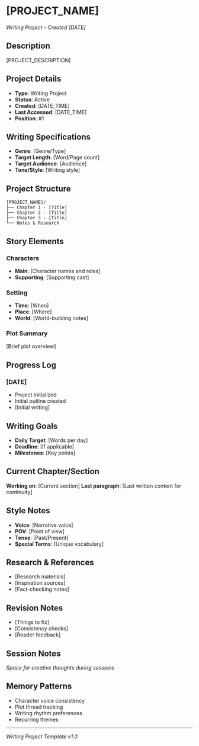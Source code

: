 # [PROJECT_NAME]
*Writing Project - Created [DATE]*

## Description
[PROJECT_DESCRIPTION]

## Project Details
- **Type**: Writing Project
- **Status**: Active
- **Created**: [DATE_TIME]
- **Last Accessed**: [DATE_TIME]
- **Position**: #1

## Writing Specifications
- **Genre**: [Genre/Type]
- **Target Length**: [Word/Page count]
- **Target Audience**: [Audience]
- **Tone/Style**: [Writing style]

## Project Structure
```
[PROJECT_NAME]/
├── Chapter 1 - [Title]
├── Chapter 2 - [Title]
├── Chapter 3 - [Title]
└── Notes & Research
```

## Story Elements
### Characters
- **Main**: [Character names and roles]
- **Supporting**: [Supporting cast]

### Setting
- **Time**: [When]
- **Place**: [Where]
- **World**: [World-building notes]

### Plot Summary
[Brief plot overview]

## Progress Log
### [DATE]
- Project initialized
- Initial outline created
- [Initial writing]

## Writing Goals
- **Daily Target**: [Words per day]
- **Deadline**: [If applicable]
- **Milestones**: [Key points]

## Current Chapter/Section
**Working on**: [Current section]
**Last paragraph**: [Last written content for continuity]

## Style Notes
- **Voice**: [Narrative voice]
- **POV**: [Point of view]
- **Tense**: [Past/Present]
- **Special Terms**: [Unique vocabulary]

## Research & References
- [Research materials]
- [Inspiration sources]
- [Fact-checking notes]

## Revision Notes
- [Things to fix]
- [Consistency checks]
- [Reader feedback]

## Session Notes
*Space for creative thoughts during sessions*

## Memory Patterns
- Character voice consistency
- Plot thread tracking
- Writing rhythm preferences
- Recurring themes

---
*Writing Project Template v1.0*